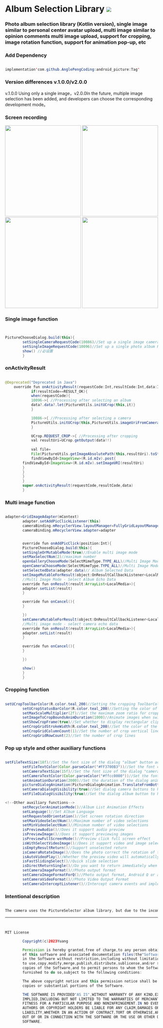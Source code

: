 # Album Selection Library [![](https://jitpack.io/v/AnglePengCoding/android_picture.svg)](https://jitpack.io/#AnglePengCoding/android_picture)

<h3>
Photo album selection library (Kotlin version), single image similar to personal center avatar upload, multi image similar to opinion comments multi image upload, support for cropping, image rotation function, support for animation pop-up, etc</h3>

<h3>Add Dependency</h3>

```java

implementation'com.github.AnglePengCoding:android_picture:Tag'

```

<h3>Version differences v.1.0.0/v2.0.0</h3>

v.1.0.0 Using only a single image，v2.0.0In the future, multiple image selection has been added, and developers can choose the corresponding development mode。


<h3>Screen recording</h3>

<div align=start>
<img src="https://github.com/AnglePengCoding/android_picture/blob/main/GIF/image.gif" width="250" height="300" />
<img src="https://github.com/AnglePengCoding/android_picture/blob/main/GIF/camera.gif" width="250" height="300" />
</div>


<div align=start>
<img src="https://github.com/AnglePengCoding/android_picture/blob/main/GIF/dtgif.gif" width="250" height="300" />
<img src="https://github.com/AnglePengCoding/android_picture/blob/main/GIF/dtgif2.gif" width="250" height="300" />
</div>

<h3>Single image function</h3>

```java


PictureChooseDialog.build(this){
        setSingleCameraRequestCode(10086)//Set up a single image camera RequestCode
        setSingleImageRequestCode(10096)//Set up a single photo album RequestCode
        show() //必设置
        }


```

<h3> onActivityResult </h3>

```java

@Deprecated("Deprecated in Java")
    override fun onActivityResult(requestCode:Int,resultCode:Int,data:Intent?){
            if(resultCode==RESULT_OK){
            when(requestCode){
            10096->{ //Processing after selecting an album
            data?.data?.let{PictureUtils.initUCrop(this,it)}
            }

            10086->{ //Processing after selecting a camera
            PictureUtils.initUCrop(this,PictureUtils.imageUriFromCamera)
            }

            UCrop.REQUEST_CROP->{ //Processing after cropping
            val resultUri=UCrop.getOutput(data!!)
            
            val file=
            File(PictureUtils.getImageAbsolutePath(this,resultUri).toString())
            findViewById<ImageView>(R.id.mIv).post{
        findViewById<ImageView>(R.id.mIv).setImageURI(resultUri)
        }
        }
        }
        }
        super.onActivityResult(requestCode,resultCode,data)
        }


```

<h3>Multi image function</h3>

```java

adapter=GridImageAdapter(mContext)
        adapter.setAddPicClickListener(this)
        cameraBinding.mRecyclerView.layoutManager=FullyGridLayoutManager(mContext,4)
        cameraBinding.mRecyclerView.adapter=adapter


        override fun onAddPicClick(position:Int){
        PictureChooseDialog.build(this){
        setSingleOrMutableMode(true)//Enable multi image mode
        setMaxSelectNum(2)//maximum number
        openGalleryChooseMode(SelectMimeType.TYPE_ALL)//Multi Image Mode - Album
        openCameraChooseMode(SelectMimeType.TYPE_ALL)//Multi Image Mode - Camera
        setSelectedData(adapter.data)// Album Selected Data
        setImageMutableForResult(object:OnResultCallbackListener<LocalMedia> {
        //Multi Image Mode - Select Album Echo Data
        override fun onResult(result:ArrayList<LocalMedia>){
        adapter.setList(result)
        }

        override fun onCancel(){
        }

        })
        setCameraMutableForResult(object:OnResultCallbackListener<LocalMedia> {
        //Multi image mode - select camera echo data
        override fun onResult(result:ArrayList<LocalMedia>){
        adapter.setList(result)
        }

        override fun onCancel(){
        }

        })

        show()
        }
        }


```

<h3>Cropping function</h3>

```java

setUCropToolbarColor(R.color.teal_200)//Setting the cropping ToolbarColor is optional
        setUCropStatusBarColor(R.color.teal_200)//Setting the color of the cropping status bar is optional
        setMaxScaleMultiplier(2f)//Set the maximum zoom ratio for cropping
        setImageToCropBoundsAnimDuration(1000)//Animate images when switching scales 
        setShowCropFrame(true)//Set whether to display rectangular clipping boxes
        setCropGridStrokeWidth(R.color.teal_200)//Set the color of the crop box's horizontal and vertical lines
        setCropGridColumnCount(1)//Set the number of crop vertical lines
        setCropGridRowCount(2)//Set the number of crop lines

```

<h3>Pop up style and other auxiliary functions</h3>

```java

setFileTextSize(18f)//Set the font size of the dialog "album" button according to business needs
        setFileTextColor(Color.parseColor("#FF3700B3"))//Set the font color of the dialog "album" button according to business needs
        setCameraTextSize(15f)//Set the font size of the dialog "camera" button according to business needs
        setCameraTextColor(Color.parseColor("#ffcc0000"))//Set the font color of the dialog "camera" button according to business needs
        setAnimationDuration(2000)//Set the duration of the dialog animation according to business needs
        pictureDialogAnimation(PictureDialogAnimation.TranslateFromBottom)//Set dialog pop-up animation according to business needs
        setCameraDialogVisibility(true)//Set dialog camera buttons to hide according to business needs
        setFileDialogVisibility(true)//Set the dialog album button to hide according to business needs

<!--Other auxiliary functions-->
        setRecyclerAnimationMode()//Album List Animation Effects
        setLanguage()//Set Album Language
        setRequestedOrientation()//Set screen rotation direction
        setMaxVideoSelectNum()//Maximum number of video selections
        setMinVideoSelectNum()//Minimum number of video selections
        isPreviewAudio()//Does it support audio preview
        isPreviewImage()//Does it support previewing images
        isPreviewFullScreenMode()//Preview click full screen effect
        isWithSelectVideoImage()//Does it support video and image selection
        isEmptyResultReturn()//Support unselected return
        isCameraRotateImage()//Does the photo correct the rotation of the image
        isAutoVideoPlay()//Whether the preview video will automatically play
        isFastSlidingSelect()//Quick slide selection
        isDirectReturnSingle()//Do you want to return immediately when selecting a single option
        setCameraImageFormat()//Photo output format
        setCameraImageFormatForQ()//Photo output format, Android Q or above
        setCameraVideoFormat()//Photo Video Output Format
        setCameraInterceptListener()//Intercept camera events and implement custom cameras


```

<h3>Intentional description</h3>

```java

The camera uses the PictureSelector album library, but due to the incompatibility of the permission library with Android Q and above versions, permission compatibility has been processed!

```


***


```java


MIT License

        Copyright(c)2023Yuang

        Permission is hereby granted,free of charge,to any person obtaining a copy
        of this software and associated documentation files(the"Software"),to deal
        in the Software without restriction,including without limitation the rights
        to use,copy,modify,merge,publish,distribute,sublicense,and/or sell
        copies of the Software,and to permit persons to whom the Software is
        furnished to do so,subject to the following conditions:

        The above copyright notice and this permission notice shall be included in all
        copies or substantial portions of the Software.

        THE SOFTWARE IS PROVIDED"AS IS",WITHOUT WARRANTY OF ANY KIND,EXPRESS OR
        IMPLIED,INCLUDING BUT NOT LIMITED TO THE WARRANTIES OF MERCHANTABILITY,
        FITNESS FOR A PARTICULAR PURPOSE AND NONINFRINGEMENT.IN NO EVENT SHALL THE
        AUTHORS OR COPYRIGHT HOLDERS BE LIABLE FOR ANY CLAIM,DAMAGES OR OTHER
        LIABILITY,WHETHER IN AN ACTION OF CONTRACT,TORT OR OTHERWISE,ARISING FROM,
        OUT OF OR IN CONNECTION WITH THE SOFTWARE OR THE USE OR OTHER DEALINGS IN THE
        SOFTWARE.
```
